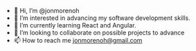 - 👋 Hi, I’m @jonmorenoh
- 👀 I’m interested in advancing my software development skills.
- 🌱 I’m currently learning React and Angular.
- 💞️ I’m looking to collaborate on possible projects to advance
- 📫 How to reach me jonmorenoh@gmail.com

<!---
jonmorenoh/jonmorenoh is a ✨ special ✨ repository because its `README.md` (this file) appears on your GitHub profile.
You can click the Preview link to take a look at your changes.
--->
